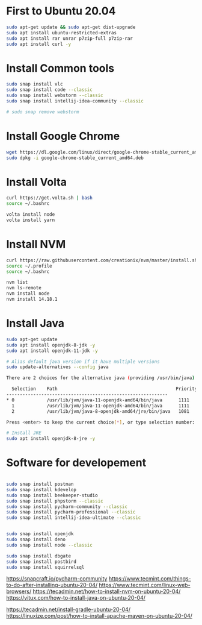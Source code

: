 # First to Ubuntu 20.04
```bash
sudo apt-get update && sudo apt-get dist-upgrade
sudo apt install ubuntu-restricted-extras
sudo apt install rar unrar p7zip-full p7zip-rar
sudo apt install curl -y
```

# Install Common tools
```bash
sudo snap install vlc
sudo snap install code --classic
sudo snap install webstorm --classic
sudo snap install intellij-idea-community --classic

# sudo snap remove webstorm
```

# Install Google Chrome
```bash
wget https://dl.google.com/linux/direct/google-chrome-stable_current_amd64.deb
sudo dpkg -i google-chrome-stable_current_amd64.deb
```

# Install Volta
```bash
curl https://get.volta.sh | bash
source ~/.bashrc

volta install node
volta install yarn
```

# Install NVM
```bash
curl https://raw.githubusercontent.com/creationix/nvm/master/install.sh | bash
source ~/.profile
source ~/.bashrc

nvm list
nvm ls-remote
nvm install node
nvm install 14.18.1
```

# Install Java
```bash
sudo apt-get update
sudo apt install openjdk-8-jdk -y
sudo apt install openjdk-11-jdk -y

# Alias default java version if it have multiple versions
sudo update-alternatives --config java

There are 2 choices for the alternative java (providing /usr/bin/java).

  Selection    Path                                            Priority   Status
------------------------------------------------------------
* 0            /usr/lib/jvm/java-11-openjdk-amd64/bin/java      1111      auto mode
  1            /usr/lib/jvm/java-11-openjdk-amd64/bin/java      1111      manual mode
  2            /usr/lib/jvm/java-8-openjdk-amd64/jre/bin/java   1081      manual mode

Press <enter> to keep the current choice[*], or type selection number: 0

# Install JRE
sudo apt install openjdk-8-jre -y
```



# Software for developement
```bash

sudo snap install postman
sudo snap install kdevelop
sudo snap install beekeeper-studio
sudo snap install phpstorm --classic
sudo snap install pycharm-community --classic
sudo snap install pycharm-professional --classic
sudo snap install intellij-idea-ultimate --classic


sudo snap install openjdk
sudo snap install deno
sudo snap install node --classic

sudo snap install dbgate
sudo snap install postbird
sudo snap install squirrelsql

```

https://snapcraft.io/pycharm-community
https://www.tecmint.com/things-to-do-after-installing-ubuntu-20-04/
https://www.tecmint.com/linux-web-browsers/
https://tecadmin.net/how-to-install-nvm-on-ubuntu-20-04/
https://vitux.com/how-to-install-java-on-ubuntu-20-04/

https://tecadmin.net/install-gradle-ubuntu-20-04/
https://linuxize.com/post/how-to-install-apache-maven-on-ubuntu-20-04/